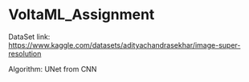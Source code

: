 # VoltaML_Assignment
DataSet link: https://www.kaggle.com/datasets/adityachandrasekhar/image-super-resolution

Algorithm: UNet from CNN
